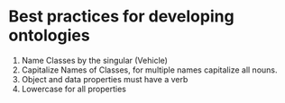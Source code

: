 # Best practices for developing ontologies
1. Name Classes by the singular (Vehicle)
2. Capitalize Names of Classes, for multiple names capitalize all nouns.
3. Object and data properties must have a verb
4. Lowercase for all properties
